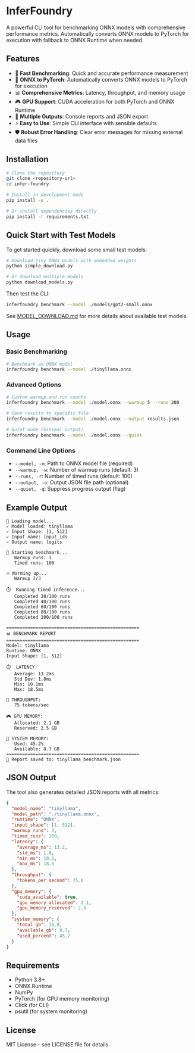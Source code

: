 # InferFoundry

A powerful CLI tool for benchmarking ONNX models with comprehensive performance metrics. Automatically converts ONNX models to PyTorch for execution with fallback to ONNX Runtime when needed.

## Features

- 🚀 **Fast Benchmarking**: Quick and accurate performance measurement
- 🔄 **ONNX to PyTorch**: Automatically converts ONNX models to PyTorch for execution
- 📊 **Comprehensive Metrics**: Latency, throughput, and memory usage
- 🎮 **GPU Support**: CUDA acceleration for both PyTorch and ONNX Runtime
- 📄 **Multiple Outputs**: Console reports and JSON export
- ⚡ **Easy to Use**: Simple CLI interface with sensible defaults
- 🛡️ **Robust Error Handling**: Clear error messages for missing external data files

## Installation

```bash
# Clone the repository
git clone <repository-url>
cd infer-foundry

# Install in development mode
pip install -e .

# Or install dependencies directly
pip install -r requirements.txt
```

## Quick Start with Test Models

To get started quickly, download some small test models:

```bash
# Download tiny ONNX models with embedded weights
python simple_download.py

# Or download multiple models
python download_models.py
```

Then test the CLI:
```bash
inferfoundry benchmark --model ./models/gpt2-small.onnx
```

See [MODEL_DOWNLOAD.md](MODEL_DOWNLOAD.md) for more details about available test models.

## Usage

### Basic Benchmarking

```bash
# Benchmark an ONNX model
inferfoundry benchmark --model ./tinyllama.onnx
```

### Advanced Options

```bash
# Custom warmup and run counts
inferfoundry benchmark --model ./model.onnx --warmup 5 --runs 200

# Save results to specific file
inferfoundry benchmark --model ./model.onnx --output results.json

# Quiet mode (minimal output)
inferfoundry benchmark --model ./model.onnx --quiet
```

### Command Line Options

- `--model, -m`: Path to ONNX model file (required)
- `--warmup, -w`: Number of warmup runs (default: 3)
- `--runs, -r`: Number of timed runs (default: 100)
- `--output, -o`: Output JSON file path (optional)
- `--quiet, -q`: Suppress progress output (flag)

## Example Output

```
🔄 Loading model...
✓ Model loaded: tinyllama
✓ Input shape: [1, 512]
✓ Input name: input_ids
✓ Output name: logits

🚀 Starting benchmark...
   Warmup runs: 3
   Timed runs: 100

🔥 Warming up...
   Warmup 3/3

⏱️  Running timed inference...
   Completed 20/100 runs
   Completed 40/100 runs
   Completed 60/100 runs
   Completed 80/100 runs
   Completed 100/100 runs

==================================================
📊 BENCHMARK REPORT
==================================================
Model: tinyllama
Runtime: ONNX
Input Shape: [1, 512]

⏱️  LATENCY:
   Average: 13.2ms
   Std Dev: 1.8ms
   Min: 10.1ms
   Max: 18.5ms

🚀 THROUGHPUT:
   75 tokens/sec

🎮 GPU MEMORY:
   Allocated: 2.1 GB
   Reserved: 2.5 GB

💾 SYSTEM MEMORY:
   Used: 45.2%
   Available: 8.7 GB
==================================================
📄 Report saved to: tinyllama_benchmark.json
```

## JSON Output

The tool also generates detailed JSON reports with all metrics:

```json
{
  "model_name": "tinyllama",
  "model_path": "./tinyllama.onnx",
  "runtime": "ONNX",
  "input_shape": [1, 512],
  "warmup_runs": 3,
  "timed_runs": 100,
  "latency": {
    "average_ms": 13.2,
    "std_ms": 1.8,
    "min_ms": 10.1,
    "max_ms": 18.5
  },
  "throughput": {
    "tokens_per_second": 75.0
  },
  "gpu_memory": {
    "cuda_available": true,
    "gpu_memory_allocated": 2.1,
    "gpu_memory_reserved": 2.5
  },
  "system_memory": {
    "total_gb": 16.0,
    "available_gb": 8.7,
    "used_percent": 45.2
  }
}
```

## Requirements

- Python 3.8+
- ONNX Runtime
- NumPy
- PyTorch (for GPU memory monitoring)
- Click (for CLI)
- psutil (for system monitoring)

## License

MIT License - see LICENSE file for details.
